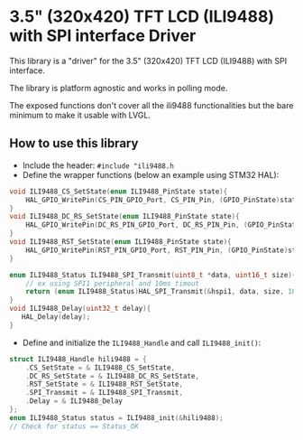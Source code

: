 # 3.5" (320x420) TFT LCD (ILI9488) with SPI interface Driver
This library is a "driver" for the 3.5" (320x420) TFT LCD (ILI9488) with SPI interface.  

The library is platform agnostic and works in polling mode.   

The exposed functions don't cover all the ili9488 functionalities but the bare minimum to make it usable with LVGL.

## How to use this library

- Include the header: `#include "ili9488.h`
- Define the wrapper functions (below an example using STM32 HAL):
```C
void ILI9488_CS_SetState(enum ILI9488_PinState state){
    HAL_GPIO_WritePin(CS_PIN_GPIO_Port, CS_PIN_Pin, (GPIO_PinState)state);
}
void ILI9488_DC_RS_SetState(enum ILI9488_PinState state){
    HAL_GPIO_WritePin(DC_RS_PIN_GPIO_Port, DC_RS_PIN_Pin, (GPIO_PinState)state);
}
void ILI9488_RST_SetState(enum ILI9488_PinState state){
    HAL_GPIO_WritePin(RST_PIN_GPIO_Port, RST_PIN_Pin, (GPIO_PinState)state);
}

enum ILI9488_Status ILI9488_SPI_Transmit(uint8_t *data, uint16_t size){
    // ex using SPI1 peripheral and 10ms timout
    return (enum ILI9488_Status)HAL_SPI_Transmit(&hspi1, data, size, 10ms);
}
void ILI9488_Delay(uint32_t delay){
   HAL_Delay(delay);
}
```
- Define and initialize the `ILI9488_Handle` and call `ILI9488_init()`:
```c
struct ILI9488_Handle hili9488 = {
    .CS_SetState = & ILI9488_CS_SetState,
    .DC_RS_SetState = & ILI9488_DC_RS_SetState,
    .RST_SetState = & ILI9488_RST_SetState,
    .SPI_Transmit = & ILI9488_SPI_Transmit,
    .Delay = & ILI9488_Delay
};
enum ILI9488_Status status = ILI9488_init(&hili9488);
// Check for status == Status_OK
```
